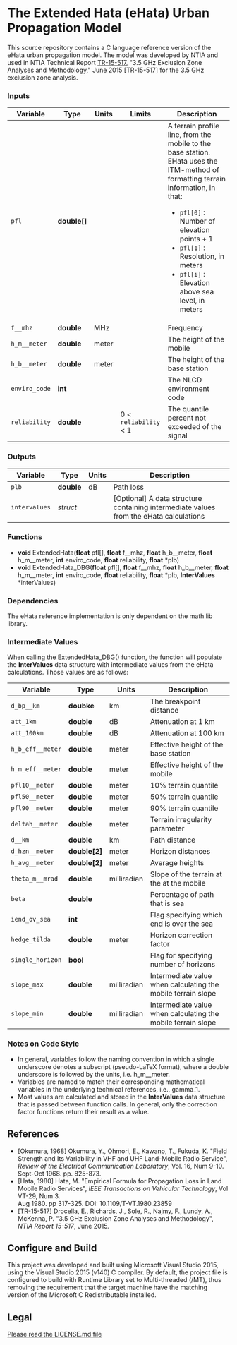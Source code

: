 # The Extended Hata (eHata) Urban Propagation Model

This source repository contains a C language reference version of the eHata 
urban propagation model.  The model was developed by NTIA and used in NTIA 
Technical Report [TR-15-517](https://www.its.bldrdoc.gov/publications/2805.aspx), 
"3.5 GHz Exclusion Zone Analyses and Methodology," June 2015 
[TR-15-517] for the 3.5 GHz exclusion zone analysis.

### Inputs

| Variable |	Type         |	Units  |	Limits	| Description |
|----------|--------------|--------|--------|-------------|
| `pfl`    | __double[]__ |        |        | A terrain profile line, from the mobile to the base station.  EHata uses the ITM-method of formatting terrain information, in that: <ul><li>`pfl[0]` : Number of elevation points + 1</li><li>`pfl[1]` : Resolution, in meters</li><li>`pfl[i]` : Elevation above sea level, in meters</li></ul> |
| `f__mhz` | __double__   | MHz    |        | Frequency   |
| `h_m__meter` | __double__ | meter |       | The height of the mobile |
| `h_b__meter` | __double__ | meter |       | The height of the base station |
| `enviro_code` | __int__  |        |       | The NLCD environment code |
| `reliability` | __double__ |      | 0 < `reliability` < 1 | The quantile percent not exceeded of the signal |

### Outputs

| Variable |	Type         |	Units  | Description |
|----------|--------------|--------|-------------|
| `plb`    | __double__   | dB     | Path loss   |
| `intervalues` | _struct_ |       | [Optional] A data structure containing intermediate values from the eHata calculations |

### Functions

* **void** ExtendedHata(**float** pfl[], **float** f__mhz, **float** h_b__meter, 
**float** h_m__meter, **int** enviro_code, **float** reliability, **float** *plb)
* **void** ExtendedHata_DBG(**float** pfl[], **float** f__mhz, **float** h_b__meter, 
**float** h_m__meter, **int** enviro_code, **float** reliability, **float** *plb, 
**InterValues** *interValues)

### Dependencies

The eHata reference implementation is only dependent on the math.lib library.

### Intermediate Values

When calling the ExtendedHata_DBG() function, the function will populate the 
**InterValues** data structure with intermediate values from the eHata 
calculations.  Those values are as follows:

| Variable   |	Type         |	Units  | Description |
|------------|--------------|--------|-------------|
| `d_bp__km` | __doubke__   | km     | The breakpoint distance |
| `att_1km`  | __double__   | dB     | Attenuation at 1 km |
| `att_100km` | __double__  | dB     | Attenuation at 100 km |
| `h_b_eff__meter` | __double__ | meter | Effective height of the base station |
| `h_m_eff__meter` | __double__ | meter | Effective height of the mobile |
| `pfl10__meter` | __double__ | meter | 10% terrain quantile |
| `pfl50__meter` | __double__ | meter | 50% terrain quantile |
| `pfl90__meter` | __double__ | meter | 90% terrain quantile |
| `deltah__meter` | __double__ | meter | Terrain irregularity parameter |
| `d__km`    | __double__  | km       | Path distance |
| `d_hzn__meter` | __double[2]__ | meter | Horizon distances |
| `h_avg__meter` | __double[2]__ | meter | Average heights |
| `theta_m__mrad` | __double__ | milliradian | Slope of the terrain at the at the mobile |
| `beta`     | __double__ |    | Percentage of path that is sea |
| `iend_ov_sea` | __int__ |    | Flag specifying which end is over the sea |
| `hedge_tilda` | __double__ | meter | Horizon correction factor |
| `single_horizon` | __bool__ |   | Flag for specifying number of horizons |
| `slope_max`  | __double__ | milliradian | Intermediate value when calculating the mobile terrain slope |
| `slope_min`  | __double__ | milliradian | Intermediate value when calculating the mobile terrain slope |

### Notes on Code Style

* In general, variables follow the naming convention in which a single underscore
denotes a subscript (pseudo-LaTeX format), where a double underscore is followed
by the units, i.e. h_m__meter.
* Variables are named to match their corresponding mathematical variables 
in the underlying technical references, i.e., gamma_1.
* Most values are calculated and stored in the **InterValues** data structure
that is passed between function calls.  In general, only the correction factor
functions return their result as a value.

## References

* [Okumura, 1968] Okumura, Y., Ohmori, E., Kawano, T., Fukuda, K.  "Field Strength 
and Its Variability in VHF and UHF Land-Mobile Radio Service", 
_Review of the Electrical Communication Laboratory_, Vol. 16, Num 9-10. 
Sept-Oct 1968. pp. 825-873.
* [Hata, 1980] Hata, M. "Empirical Formula for Propagation Loss in Land Mobile 
Radio Services", _IEEE Transactions on Vehicular Technology_, Vol VT-29, Num 3.  
Aug 1980.  pp 317-325.  DOI: 10.1109/T-VT.1980.23859
* [[TR-15-517](https://www.its.bldrdoc.gov/publications/2805.aspx)] Drocella, 
E., Richards, J., Sole, R., Najmy, F., Lundy, A., McKenna, P. "3.5 
GHz Exclusion Zone Analyses and Methodology", _NTIA Report 15-517_, June 2015.

## Configure and Build

This project was developed and built using Microsoft Visual Studio
2015, using the Visual Studio 2015 (v140) C compiler.  By default, the
project file is configured to build with Runtime Library set to 
Multi-threaded (/MT), thus removing the requirement that the target machine
have the matching version of the Microsoft C Redistributable installed.

## Legal
[Please read the LICENSE.md file](LICENSE.md)

